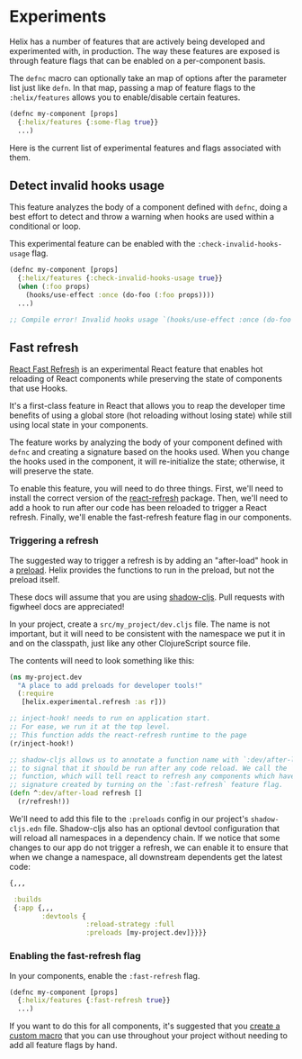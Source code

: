 # Experiments

Helix has a number of features that are actively being developed and
experimented with, in production. The way these features are exposed is through
feature flags that can be enabled on a per-component basis.

The `defnc` macro can optionally take an map of options after the parameter list
just like `defn`. In that map, passing a map of feature flags to the
`:helix/features` allows you to enable/disable certain features.

```clojure
(defnc my-component [props]
  {:helix/features {:some-flag true}}
  ...)
```

Here is the current list of experimental features and flags associated with them.


## Detect invalid hooks usage

This feature analyzes the body of a component defined with `defnc`, doing a best
effort to detect and throw a warning when hooks are used within a conditional or
loop.

This experimental feature can be enabled with the `:check-invalid-hooks-usage`
flag.

```clojure
(defnc my-component [props]
  {:helix/features {:check-invalid-hooks-usage true}}
  (when (:foo props)
    (hooks/use-effect :once (do-foo (:foo props))))
  ...)

;; Compile error! Invalid hooks usage `(hooks/use-effect :once (do-foo (:foo props)))`
```


## Fast refresh

[React Fast Refresh](https://github.com/facebook/react/issues/16604) is an
experimental React feature that enables hot reloading of React components while
preserving the state of components that use Hooks.

It's a first-class feature in React that allows you to reap the developer time
benefits of using a global store (hot reloading without losing state) while
still using local state in your components.

The feature works by analyzing the body of your component defined with `defnc`
and creating a signature based on the hooks used. When you change the hooks
used in the component, it will re-initialize the state; otherwise, it will
preserve the state.

To enable this feature, you will need to do three things. First, we'll need to
install the correct version of the [react-refresh](https://github.com/facebook/react/tree/master/packages/react-refresh)
package. Then, we'll need to add a hook to run after our code has been reloaded
to trigger a React refresh. Finally, we'll enable the fast-refresh feature flag
in our components.

### Triggering a refresh

The suggested way to trigger a refresh is by adding an "after-load" hook in a
[preload](https://cljs.github.io/api/compiler-options/preloads). Helix provides
the functions to run in the preload, but not the preload itself.

These docs will assume that you are using [shadow-cljs](https://github.com/thheller/shadow-cljs).
Pull requests with figwheel docs are appreciated!

In your project, create a `src/my_project/dev.cljs` file. The name is not
important, but it will need to be consistent with the namespace we put it in and
on the classpath, just like any other ClojureScript source file.

The contents will need to look something like this:

```clojure
(ns my-project.dev
  "A place to add preloads for developer tools!"
  (:require
   [helix.experimental.refresh :as r]))

;; inject-hook! needs to run on application start.
;; For ease, we run it at the top level.
;; This function adds the react-refresh runtime to the page
(r/inject-hook!)

;; shadow-cljs allows us to annotate a function name with `:dev/after-load`
;; to signal that it should be run after any code reload. We call the `refresh!`
;; function, which will tell react to refresh any components which have a
;; signature created by turning on the `:fast-refresh` feature flag.
(defn ^:dev/after-load refresh []
  (r/refresh!))
```

We'll need to add this file to the `:preloads` config in our project's
`shadow-cljs.edn` file. Shadow-cljs also has an optional devtool configuration
that will reload all namespaces in a dependency chain. If we notice that some
changes to our app do not trigger a refresh, we can enable it to ensure that
when we change a namespace, all downstream dependents get the latest code:

```clojure
{,,,

 :builds
 {:app {,,,
        :devtools {
                   :reload-strategy :full
                   :preloads [my-project.dev]}}}}
```

### Enabling the fast-refresh flag

In your components, enable the `:fast-refresh` flag.

```clojure
(defnc my-component [props]
  {:helix/features {:fast-refresh true}}
  ...)
```

If you want to do this for all components, it's suggested that you [create a
custom macro](./pro-tips.md#create-a-custom-macro) that you can use throughout
your project without needing to add all feature flags by hand.
